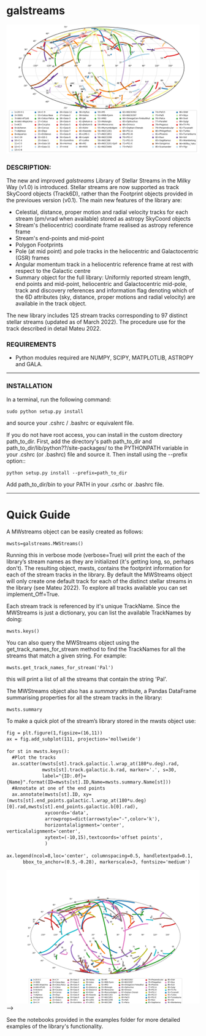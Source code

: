 # **galstreams**

![see plot here](examples/fig_all_streams_lib.png?raw=true "galstreams 04-2022")

### DESCRIPTION:

The new and improved *galstreams* Library of Stellar Streams in the Milky Way (v1.0) is introduced. Stellar streams are now supported as track SkyCoord objects (Track6D), rather than the Footprint objects provided in the previoues version (v0.1). The main new features of the library are:

-  Celestial, distance, proper motion and radial velocity tracks for each stream (pm/vrad when available) stored as astropy SkyCoord objects
-  Stream's (heliocentric) coordinate frame realised as astropy reference frame
-  Stream's end-points and mid-point
- Polygon Footprints
-  Pole (at mid point) and pole tracks in the heliocentric and Galactocentric (GSR) frames
-  Angular momentum track in a heliocentric reference frame at rest with respect to the Galactic centre
-  Summary object for the full library: Uniformly reported stream length, end points and mid-point, heliocentric and Galactocentric mid-pole, track and discovery references and information flag denoting which of the 6D attributes (sky, distance, proper motions and radial velocity) are available in the track object.

The new library includes 125 stream tracks corresponding to 97 distinct stellar streams (updated as of March 2022). The procedure use for the track  described in detail Mateu 2022.

### REQUIREMENTS

- Python modules required are NUMPY, SCIPY, MATPLOTLIB, ASTROPY and GALA.

----------

### INSTALLATION

In a terminal, run the following command:

    sudo python setup.py install

and source your .cshrc / .bashrc or equivalent file.

If you do not have root access, you can install in the custom directory path_to_dir.
First, add the directory's path path_to_dir and path_to_dir/lib/python??/site-packages/
to the PYTHONPATH variable in your .cshrc (or .bashrc) file and source it. Then install using the --prefix option::

    python setup.py install --prefix=path_to_dir

Add path_to_dir/bin to your PATH in your .csrhc or .bashrc file.

----------
# Quick Guide

A MWstreams object can be easily created as follows:

	mwsts=galstreams.MWStreams()

Running this in verbose mode (verbose=True) will print the each of the library’s stream names as they are initialized (it's getting long, so, perhaps don't). The resulting object, mwsts, contains the footprint information for each of the stream tracks in the library. By default the MWStreams object will only create one default track for each of the distinct stellar streams in the library (see Mateu 2022). To explore all tracks available you can set implement_Off=True.

Each stream track is referenced by it's unique TrackName. Since the MWStreams is just a dictionary, you can list the available TrackNames by doing:

    mwsts.keys()

You can also query the MWStreams object using the get_track_names_for_stream method to find the TrackNames for all the streams that match a given string. For example:

    mwsts.get_track_names_for_stream('Pal')

this will print a list of all the streams that contain the string 'Pal'.

The MWStreams object also has a *summary* attribute, a Pandas DataFrame summarising properties for all the stream tracks in the library:

    mwsts.summary


To make a quick plot of the stream’s library stored in the mwsts object use:

    fig = plt.figure(1,figsize=(16,11))
    ax = fig.add_subplot(111, projection='mollweide')

    for st in mwsts.keys():
      #Plot the tracks  
      ax.scatter(mwsts[st].track.galactic.l.wrap_at(180*u.deg).rad,
                 mwsts[st].track.galactic.b.rad, marker='.', s=30,
                 label="{ID:.0f}={Name}".format(ID=mwsts[st].ID,Name=mwsts.summary.Name[st]))
      #Annotate at one of the end points  
      ax.annotate(mwsts[st].ID, xy=(mwsts[st].end_points.galactic.l.wrap_at(180*u.deg)[0].rad,mwsts[st].end_points.galactic.b[0].rad),
                  xycoords='data',
                  arrowprops=dict(arrowstyle="-",color='k'),
                  horizontalalignment='center', verticalalignment='center',
                  xytext=(-10,15),textcoords='offset points',
                  )

    ax.legend(ncol=8,loc='center', columnspacing=0.5, handletextpad=0.1,
          bbox_to_anchor=(0.5,-0.28), markerscale=3, fontsize='medium')

![see plot here](examples/quickex.png?raw=true "Example plot for galstreams") -->

See the notebooks provided in the examples folder for more detailed examples of the library's functionality.

